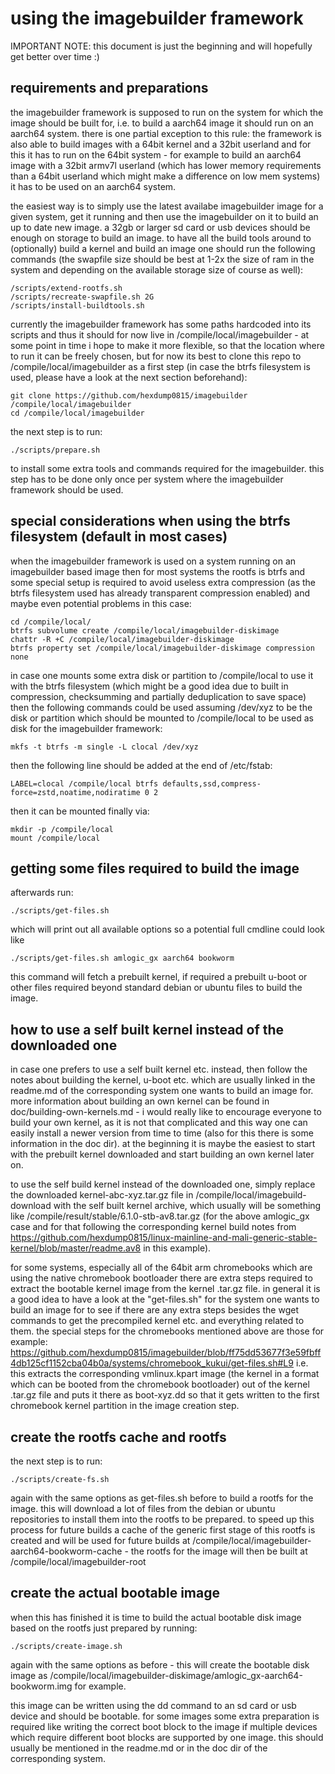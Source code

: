 # using the imagebuilder framework

IMPORTANT NOTE: this document is just the beginning and will hopefully get better over time :)

## requirements and preparations

the imagebuilder framework is supposed to run on the system for which the
image should be built for, i.e. to build a aarch64 image it should run on an
aarch64 system. there is one partial exception to this rule: the framework is
also able to build images with a 64bit kernel and a 32bit userland and for
this it has to run on the 64bit system - for example to build an aarch64 image
with a 32bit armv7l userland (which has lower memory requirements than a
64bit userland which might make a difference on low mem systems) it has to be
used on an aarch64 system.

the easiest way is to simply use the latest availabe imagebuilder image for a
given system, get it running and then use the imagebuilder on it to build an
up to date new image. a 32gb or larger sd card or usb devices should be
enough on storage to build an image. to have all the build tools around to
(optionally) build a kernel and build an image one should run the following
commands (the swapfile size should be best at 1-2x the size of ram in the
system and depending on the available storage size of course as well):
```
/scripts/extend-rootfs.sh
/scripts/recreate-swapfile.sh 2G
/scripts/install-buildtools.sh
```

currently the imagebuilder framework has some paths hardcoded into its scripts
and thus it should for now live in /compile/local/imagebuilder - at some
point in time i hope to make it more flexible, so that the location where to
run it can be freely chosen, but for now its best to clone this repo to
/compile/local/imagebuilder as a first step (in case the btrfs filesystem is
used, please have a look at the next section beforehand):
```
git clone https://github.com/hexdump0815/imagebuilder /compile/local/imagebuilder
cd /compile/local/imagebuilder
```

the next step is to run:
```
./scripts/prepare.sh
```
to install some extra tools and commands required for the imagebuilder. this
step has to be done only once per system where the imagebuilder framework
should be used.

## special considerations when using the btrfs filesystem (default in most cases)

when the imagebuilder framework is used on a system running on an imagebuilder
based image then for most systems the rootfs is btrfs and some special setup
is required to avoid useless extra compression (as the btrfs filesystem used
has already transparent compression enabled) and maybe even potential
problems in this case:
```
cd /compile/local/
btrfs subvolume create /compile/local/imagebuilder-diskimage
chattr -R +C /compile/local/imagebuilder-diskimage
btrfs property set /compile/local/imagebuilder-diskimage compression none
```

in case one mounts some extra disk or partition to /compile/local to use it
with the btrfs filesystem (which might be a good idea due to built in
compression, checksumming and partially deduplication to save space) then the
following commands could be used assuming /dev/xyz to be the disk or partition
which should be mounted to /compile/local to be used as disk for the
imagebuilder framework:
```
mkfs -t btrfs -m single -L clocal /dev/xyz
```
then the following line should be added at the end of /etc/fstab:
```
LABEL=clocal /compile/local btrfs defaults,ssd,compress-force=zstd,noatime,nodiratime 0 2
```
then it can be mounted finally via:
```
mkdir -p /compile/local
mount /compile/local
```

## getting some files required to build the image

afterwards run:
```
./scripts/get-files.sh
```
which will print out all available options so a potential full cmdline could
look like
```
./scripts/get-files.sh amlogic_gx aarch64 bookworm
```
this command will fetch a prebuilt kernel, if required a prebuilt u-boot or
other files required beyond standard debian or ubuntu files to build the
image.

## how to use a self built kernel instead of the downloaded one

in case one prefers to use a self built kernel etc. instead, then follow the
notes about building the kernel, u-boot etc. which are usually linked in the
readme.md of the corresponding system one wants to build an image for. more
information about building an own kernel can be found in
doc/building-own-kernels.md - i would really like to encourage everyone to
build your own kernel, as it is not that complicated and this way one can
easily install a newer version from time to time (also for this there is
some information in the doc dir). at the beginning it is maybe the easiest
to start with the prebuilt kernel downloaded and start building an own kernel
later on.

to use the self build kernel instead of the downloaded one, simply replace the
downloaded kernel-abc-xyz.tar.gz file in /compile/local/imagebuild-download
with the self built kernel archive, which usually will be something like
/compile/result/stable/6.1.0-stb-av8.tar.gz (for the above amlogic_gx case
and for that following the corresponding kernel build notes from
https://github.com/hexdump0815/linux-mainline-and-mali-generic-stable-kernel/blob/master/readme.av8
in this example).

for some systems, especially all of the 64bit arm chromebooks which are using
the native chromebook bootloader there are extra steps required to extract
the bootable kernel image from the kernel .tar.gz file. in general it is a
good idea to have a look at the "get-files.sh" for the system one wants to
build an image for to see if there are any extra steps besides the wget
commands to get the precompiled kernel etc. and everything related to them.
the special steps for the chromebooks mentioned above are those for example:
https://github.com/hexdump0815/imagebuilder/blob/ff75dd53677f3e59fbff4db125cf1152cba04b0a/systems/chromebook_kukui/get-files.sh#L9
i.e. this extracts the corresponding vmlinux.kpart image (the kernel in a
format which can be booted from the chromebook bootloader) out of the kernel
.tar.gz file and puts it there as boot-xyz.dd so that it gets written to
the first chromebook kernel partition in the image creation step.

## create the rootfs cache and rootfs

the next step is to run:
```
./scripts/create-fs.sh
```
again with the same options as get-files.sh before to build a rootfs for
the image. this will download a lot of files from the debian or ubuntu
repositories to install them into the rootfs to be prepared. to speed up
this process for future builds a cache of the generic first stage of this
rootfs is created and will be used for future builds at
/compile/local/imagebuilder-aarch64-bookworm-cache - the rootfs for the
image will then be built at /compile/local/imagebuilder-root

## create the actual bootable image

when this has finished it is time to build the actual bootable disk image
based on the rootfs just prepared by running:
```
./scripts/create-image.sh
```
again with the same options as before - this will create the bootable disk
image as
/compile/local/imagebuilder-diskimage/amlogic_gx-aarch64-bookworm.img
for example.

this image can be written using the dd command to an sd card or usb device
and should be bootable. for some images some extra preparation is required
like writing the correct boot block to the image if multiple devices which
require different boot blocks are supported by one image. this should
usually be mentioned in the readme.md or in the doc dir of the
corresponding system.

